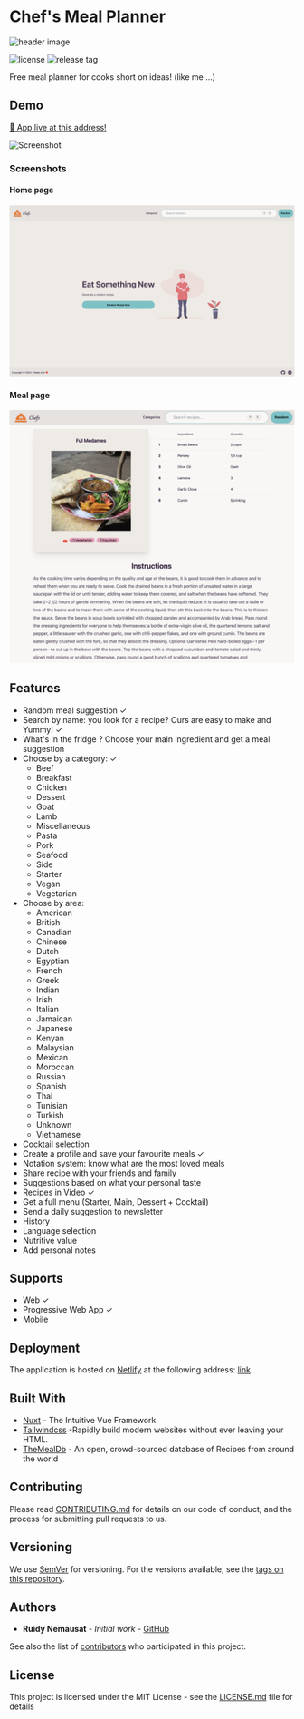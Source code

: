 # Chef's Meal Planner

![header image](https://socialify.git.ci/rjnemo/meal_planner/image?description=1&font=Raleway&language=1&logo=https%3A%2F%2Fchefs-meal-planner.onrender.com%2Flogo192.png&owner=1&pattern=Diagonal%20Stripes&stargazers=1&theme=Dark)

![license](https://img.shields.io/github/license/rjNemo/meal_planner?style=for-the-badge)
![release tag](https://img.shields.io/github/v/release/rjNemo/meal_planner?style=for-the-badge)

Free meal planner for cooks short on ideas! (like me …)

## Demo

[🚀 App live at this address!](https://mood2food.netlify.app/)

![Screenshot](docs/short_clip.gif)

### Screenshots

#### Home page

![Screenshot](docs/homepage.png)

#### Meal page

![Screenshot](docs/mealpage.png)

## Features

- Random meal suggestion ✓
- Search by name: you look for a recipe? Ours are easy to make and Yummy! ✓
- What's in the fridge ? Choose your main ingredient and get a meal suggestion
- Choose by a category: ✓
  - Beef
  - Breakfast
  - Chicken
  - Dessert
  - Goat
  - Lamb
  - Miscellaneous
  - Pasta
  - Pork
  - Seafood
  - Side
  - Starter
  - Vegan
  - Vegetarian
- Choose by area:
  - American
  - British
  - Canadian
  - Chinese
  - Dutch
  - Egyptian
  - French
  - Greek
  - Indian
  - Irish
  - Italian
  - Jamaican
  - Japanese
  - Kenyan
  - Malaysian
  - Mexican
  - Moroccan
  - Russian
  - Spanish
  - Thai
  - Tunisian
  - Turkish
  - Unknown
  - Vietnamese
- Cocktail selection
- Create a profile and save your favourite meals ✓
- Notation system: know what are the most loved meals
- Share recipe with your friends and family
- Suggestions based on what your personal taste
- Recipes in Video ✓
- Get a full menu (Starter, Main, Dessert + Cocktail)
- Send a daily suggestion to newsletter
- History
- Language selection
- Nutritive value
- Add personal notes

## Supports

- Web ✓
- Progressive Web App ✓
- Mobile

## Deployment

The application is hosted on [Netlify](https://netlify.com/) at the following
address: [link](https://mood2food.netlify.app/).

## Built With

- [Nuxt](https://nuxt.com/) - The Intuitive Vue Framework
- [Tailwindcss](https://tailwindcss.com) -Rapidly build modern websites without ever leaving your HTML.
- [TheMealDb](https://www.themealdb.com/api.php) - An open, crowd-sourced database of Recipes from around the world

## Contributing

Please read [CONTRIBUTING.md](https://github.com/rjNemo/meal_planner/contributors) for details on our code of conduct,
and the process for submitting pull requests to us.

## Versioning

We use [SemVer](http://semver.org/) for versioning. For the versions available, see
the [tags on this repository](https://github.com/rjNemo/meal_planner/tags).

## Authors

- **Ruidy Nemausat** - _Initial work_ - [GitHub](https://github.com/rjNemo)

See also the list of [contributors](https://github.com/rjNemo/meal_planner/contributors) who participated in this
project.

## License

This project is licensed under the MIT License - see the [LICENSE.md](LICENSE.md) file for details
